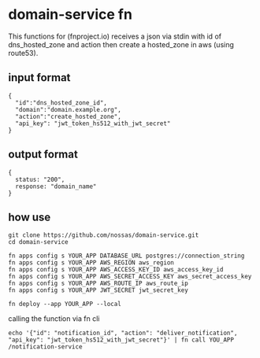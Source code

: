 # domain-service fn

This functions for (fnproject.io) receives a json via stdin with id of dns_hosted_zone and action then create a hosted_zone in aws (using route53).

## input format
```
{
  "id":"dns_hosted_zone_id",
  "domain":"domain.example.org",
  "action":"create_hosted_zone",
  "api_key": "jwt_token_hs512_with_jwt_secret"
}
```


## output format
```
{
  status: "200",
  response: "domain_name"
}
```


## how use

```
git clone https://github.com/nossas/domain-service.git
cd domain-service

fn apps config s YOUR_APP DATABASE_URL postgres://connection_string
fn apps config s YOUR_APP AWS_REGION aws_region
fn apps config s YOUR_APP AWS_ACCESS_KEY_ID aws_access_key_id
fn apps config s YOUR_APP AWS_SECRET_ACCESS_KEY aws_secret_access_key
fn apps config s YOUR_APP AWS_ROUTE_IP aws_route_ip
fn apps config s YOUR_APP JWT_SECRET jwt_secret_key

fn deploy --app YOUR_APP --local
```

calling the function via fn cli
```
echo '{"id": "notification_id", "action": "deliver_notification", "api_key": "jwt_token_hs512_with_jwt_secret"}' | fn call YOU_APP /notification-service
```


